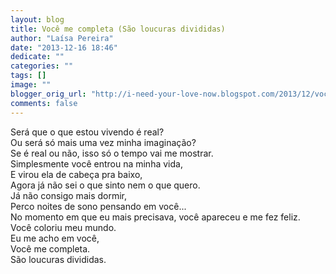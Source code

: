```yaml
---
layout: blog
title: Você me completa (São loucuras divididas)
author: "Laísa Pereira"
date: "2013-12-16 18:46"
dedicate: ""
categories: ""
tags: []
image: ""
blogger_orig_url: "http://i-need-your-love-now.blogspot.com/2013/12/voce-me-completa-sao-loucuras-divididas.html"
comments: false
---
```


Será que o que estou vivendo é real?\
Ou será só mais uma vez minha imaginação?\
Se é real ou não, isso só o tempo vai me mostrar.\
Simplesmente você entrou na minha vida,\
E virou ela de cabeça pra baixo,\
Agora já não sei o que sinto nem o que quero.\
Já não consigo mais dormir,\
Perco noites de sono pensando em você...\
No momento em que eu mais precisava, você apareceu e me fez feliz.\
Você coloriu meu mundo.\
Eu me acho em você,\
Você me completa.\
São loucuras divididas.
